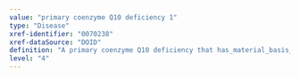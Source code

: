 ```yaml
---
value: "primary coenzyme Q10 deficiency 1"
type: "Disease"
xref-identifier: "0070238"
xref-dataSource: "DOID"
definition: "A primary coenzyme Q10 deficiency that has_material_basis_in an autosomal recessive mutation of COQ2 on chromosome 4q21.22-q21.23."
level: "4"
---
```

